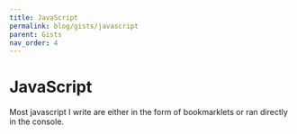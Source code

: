 ```yaml
---
title: JavaScript
permalink: blog/gists/javascript
parent: Gists
nav_order: 4
---
```


# JavaScript

Most javascript I write are either in the form of bookmarklets or ran directly in the console.
